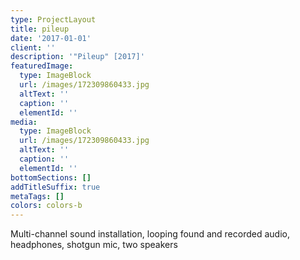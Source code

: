 ```yaml
---
type: ProjectLayout
title: pileup
date: '2017-01-01'
client: ''
description: '"Pileup" [2017]'
featuredImage:
  type: ImageBlock
  url: /images/172309860433.jpg
  altText: ''
  caption: ''
  elementId: ''
media:
  type: ImageBlock
  url: /images/172309860433.jpg
  altText: ''
  caption: ''
  elementId: ''
bottomSections: []
addTitleSuffix: true
metaTags: []
colors: colors-b
---
```

Multi-channel sound installation, looping found and recorded audio, headphones, shotgun mic, two speakers
